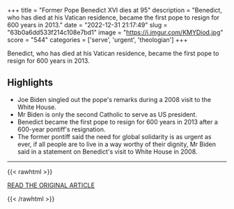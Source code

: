 +++
title = "Former Pope Benedict XVI dies at 95"
description = "Benedict, who has died at his Vatican residence, became the first pope to resign for 600 years in 2013."
date = "2022-12-31 21:17:49"
slug = "63b0a6dd533f214c108e7bd1"
image = "https://i.imgur.com/KMYDiod.jpg"
score = "544"
categories = ['serve', 'urgent', 'theologian']
+++

Benedict, who has died at his Vatican residence, became the first pope to resign for 600 years in 2013.

## Highlights

- Joe Biden singled out the pope's remarks during a 2008 visit to the White House.
- Mr Biden is only the second Catholic to serve as US president.
- Benedict became the first pope to resign for 600 years in 2013 after a 600-year pontiff's resignation.
- The former pontiff said the need for global solidarity is as urgent as ever, if all people are to live in a way worthy of their dignity, Mr Biden said in a statement on Benedict's visit to White House in 2008.

---

{{< rawhtml >}}
  <p class="article-category">
    <a target="_blank" href="https://www.bbc.com/news/world-europe-64107731">READ THE ORIGINAL ARTICLE</a>
  </p>
{{< /rawhtml >}}
